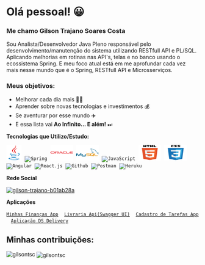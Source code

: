 # Olá pessoal! 😀 

### Me chamo Gilson Trajano Soares Costa

Sou Analista/Desenvolvedor Java Pleno responsável pelo desenvolvimento/manutenção do sistema utilizando RESTfull API e PL/SQL. Aplicando melhorias em rotinas nas API's, telas e no banco usando o ecossistema Spring. E meu foco atual está em me aprofundar cada vez mais nesse mundo que é o Spring, RESTfull API e Microsserviços.

### Meus objetivos: 
* Melhorar cada dia mais 👨‍🎓
* Aprender sobre novas tecnologias e investimentos 💰
* Se aventurar por esse mundo ✈️
* E essa lista vai **Ao Infinito... E além!** ⏭
 
 **Tecnologias que Utilizo/Estudo:**
<p align="left">
  <code><img src="https://raw.githubusercontent.com/devicons/devicon/master/icons/java/java-original.svg" alt="Java" width="40" height="40"/></code>&nbsp;
  <code><img src="https://www.vectorlogo.zone/logos/springio/springio-icon.svg" alt="Spring" width="40" height="40" /></code>&nbsp;
  <code><img src="https://raw.githubusercontent.com/devicons/devicon/master/icons/oracle/oracle-original.svg" alt="Oracle" width="60" height="40" /></code>&nbsp;
  <code><img src="https://raw.githubusercontent.com/devicons/devicon/master/icons/mysql/mysql-original-wordmark.svg" alt="MySQL" width="60" height="40" /></code>&nbsp;
  <code><img src="https://user-images.githubusercontent.com/51785898/91357834-3eb8df00-e7c8-11ea-9936-0ce666ac2a11.png" alt="JavaScript" width="40" height="40"/></code>&nbsp;
  <code><img src="https://raw.githubusercontent.com/devicons/devicon/master/icons/html5/html5-original-wordmark.svg" alt="HTML5" width="60" height="40" /></code>&nbsp;
  <code><img src="https://raw.githubusercontent.com/devicons/devicon/master/icons/css3/css3-original-wordmark.svg" alt="CSS3" width="60" height="40" /></code>&nbsp;
  <code><img src="https://angular.io/assets/images/logos/angular/angular.svg" alt="Angular" width="40" height="40"/></code>&nbsp;
  <code><img src="https://user-images.githubusercontent.com/51785898/91357843-411b3900-e7c8-11ea-8161-3e8191a6cde2.png" alt="React.js" width="60" height="40" /></code>&nbsp;
  <code><img src="https://user-images.githubusercontent.com/51785898/91358353-0cf44800-e7c9-11ea-9a54-0a988aa2837c.png" alt="Github" width="40" height="40"/></code>&nbsp;
  <code><img src="https://www.vectorlogo.zone/logos/getpostman/getpostman-icon.svg" alt="Postman" width="40" height="40"/></code>&nbsp;
  <code><img src="https://www.vectorlogo.zone/logos/heroku/heroku-icon.svg" alt="Heruku" width="40" height="40"/></code>&nbsp;
</p>

**Rede Social**
<p align="left">
<a href="https://www.linkedin.com/in/gilson-trajano-b01ab28a/" target="blank"><img align="center" src="https://cdn.jsdelivr.net/npm/simple-icons@3.0.1/icons/linkedin.svg" alt="gilson-trajano-b01ab28a" height="30" width="40" /></a> &nbsp;&nbsp;
</p>

**Aplicações**
<p align="left">
 <code><a href="https://gilson-financas-app.herokuapp.com/#/login" target="blank">Minhas Finanças App</a></code> &nbsp;&nbsp;
 <code><a href="https://livraria-gil-api.herokuapp.com/swagger-ui.html" target="blank">Livraria Api(Swagger UI)</a></code> &nbsp;&nbsp;
 <code><a href="https://gil-tasklist-app.herokuapp.com/" target="blank">Cadastro de Tarefas App</a></code> &nbsp;&nbsp;
 <code><a href="https://gilson-trajano-sds2.netlify.app" target="blank">Aplicação DS Delivery</a></code> &nbsp;&nbsp;
</p>

## Minhas contribuições:

<p><img align="left" src="https://github-readme-stats.vercel.app/api/top-langs?username=gilsontsc&show_icons=true&locale=en&layout=compact" alt="gilsontsc" /></p>

<p>&nbsp;<img align="center" src="https://github-readme-stats.vercel.app/api?username=gilsontsc&show_icons=true&locale=en" alt="gilsontsc" /></p>

<!--
**gilsonTSC/gilsonTSC** is a ✨ _special_ ✨ repository because its `README.md` (this file) appears on your GitHub profile.
<code><img src="https://user-images.githubusercontent.com/51785898/91358318-ff3ec280-e7c8-11ea-9d80-c8e249594078.png" alt="Postgres" width="40" height="40"/></code>&nbsp;-
<code><img src="https://devicons.github.io/devicon/devicon.git/icons/mongodb/mongodb-original-wordmark.svg" alt="MongoDB" width="40" height="40"/></code>&nbsp;
Here are some ideas to get you started:

- 🔭 I’m currently working on ...
- 🌱 I’m currently learning ...
- 👯 I’m looking to collaborate on ...
- 🤔 I’m looking for help with ...
- 💬 Ask me about ...
- 📫 How to reach me: ...
- 😄 Pronouns: ...
- ⚡ Fun fact: ...
-->

